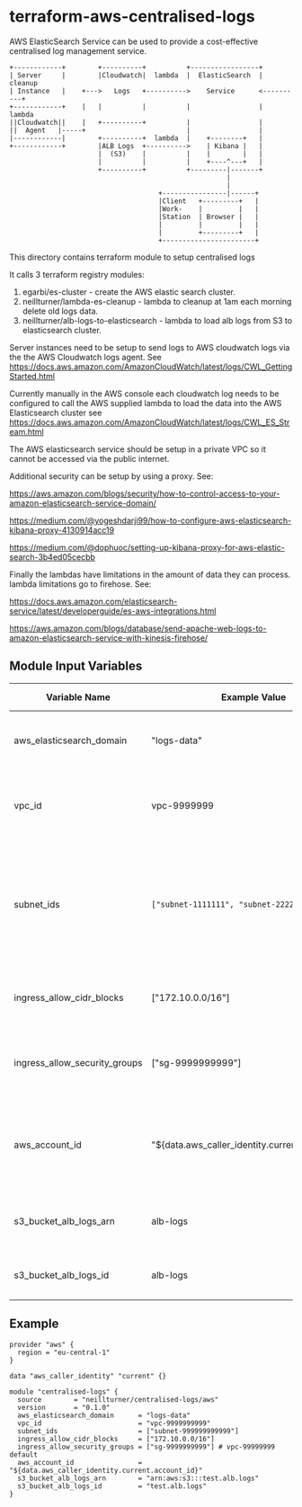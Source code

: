 # terraform-aws-centralised-logs

AWS ElasticSearch Service can be used to provide a cost-effective centralised log management service.



```
+------------+        +----------+          +-----------------+
| Server     |        |Cloudwatch|  lambda  |  ElasticSearch  |   cleanup
| Instance   |    +--->   Logs   +---------->    Service      <----------+
+------------+    |   |          |          |                 |   lambda
||Cloudwatch||    |   +----------+          |                 |
||  Agent   |-----+                         |                 |
|------------|        +----------+  lambda  |    +--------+   |
+------------+        |ALB Logs  +---------->    | Kibana |   |
                      |  (S3)    |          |    |        |   |
                      |          |          |    +----^---+   |
                      +----------+          +---------|-------+
                                                      |
                                                      |
                                     +----------------|------+
                                     |Client   +---------+   |
                                     |Work-    |         |   |
                                     |Station  | Browser |   |
                                     |         |         |   |
                                     |         +---------+   |
                                     +-----------------------+

```


This directory contains terraform module to setup centralised logs

It calls 3 terraform registry modules:
1. egarbi/es-cluster - create the AWS elastic search cluster.
2. neillturner/lambda-es-cleanup - lambda to cleanup at 1am each morning delete old logs data.
3. neillturner/alb-logs-to-elasticsearch - lambda to load alb logs from S3 to elasticsearch cluster.

Server instances need to be setup to send logs to AWS cloudwatch logs via the the AWS Cloudwatch logs agent.
See https://docs.aws.amazon.com/AmazonCloudWatch/latest/logs/CWL_GettingStarted.html

Currently manually in the AWS console each cloudwatch log needs to be configured to call the AWS supplied lambda to load the data into the AWS Elasticsearch cluster see https://docs.aws.amazon.com/AmazonCloudWatch/latest/logs/CWL_ES_Stream.html

The AWS elasticsearch service should be setup in a private VPC so it cannot be accessed via the public internet.

Additional security can be setup by using a proxy. See:

https://aws.amazon.com/blogs/security/how-to-control-access-to-your-amazon-elasticsearch-service-domain/

https://medium.com/@yogeshdarji99/how-to-configure-aws-elasticsearch-kibana-proxy-4130914acc19

https://medium.com/@dophuoc/setting-up-kibana-proxy-for-aws-elastic-search-3b4ed05cecbb

Finally the lambdas have limitations in the amount of data they can process. lambda limitations go to firehose.
See:

https://docs.aws.amazon.com/elasticsearch-service/latest/developerguide/es-aws-integrations.html

https://aws.amazon.com/blogs/database/send-apache-web-logs-to-amazon-elasticsearch-service-with-kinesis-firehose/


## Module Input Variables

| Variable Name | Example Value | Description | Default Value | Required |
| --- | --- | --- | --- |  --- |
|  aws_elasticsearch_domain | "logs-data" | domain name for aws elasticsearch cluster | "logs-data" | True
|  vpc_id | vpc-9999999  | Vpc id where the Elastic Search Service cluster will be launched | | True
| subnet_ids | `["subnet-1111111", "subnet-222222"]` | Subnet IDs you want to deploy the lambda in. Only fill this in if you want to deploy your Lambda function inside a VPC. | | False |
|  ingress_allow_cidr_blocks | ["172.10.0.0/16"] |  CIDR blocks allowed to access the elasticsearch cluster | | False
|  ingress_allow_security_groups | ["sg-9999999999"] | security groups allowed to access the elasticsearch cluster | | False
|  aws_account_id | "${data.aws_caller_identity.current.account_id}" | 12 digit aws account id used to construct Amazon Resource Names (ARNs) | | True
| s3_bucket_alb_logs_arn | alb-logs | The arn of the s3 bucket containing the alb logs | `None` | True |
| s3_bucket_alb_logs_id | alb-logs | The id of the s3 bucket containing the alb logs | `None` | True |


## Example

```
provider "aws" {
  region = "eu-central-1"
}

data "aws_caller_identity" "current" {}

module "centralised-logs" {
  source        = "neillturner/centralised-logs/aws"
  version       = "0.1.0"
  aws_elasticsearch_domain      = "logs-data"
  vpc_id                        = "vpc-9999999999"
  subnet_ids                    = ["subnet-999999999999"]
  ingress_allow_cidr_blocks     = ["172.10.0.0/16"]
  ingress_allow_security_groups = ["sg-9999999999"] # vpc-99999999 default
  aws_account_id                = "${data.aws_caller_identity.current.account_id}"
  s3_bucket_alb_logs_arn        = "arn:aws:s3:::test.alb.logs"
  s3_bucket_alb_logs_id         = "test.alb.logs"
}
